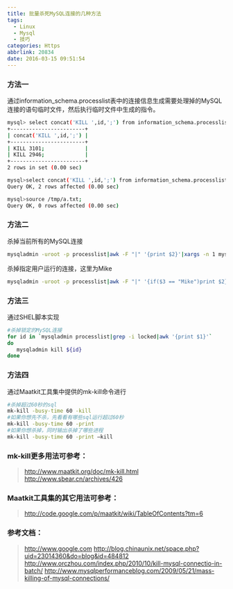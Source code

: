 ```yaml
---
title: 批量杀死MySQL连接的几种方法
tags:
  - Linux
  - Mysql
  - 技巧
categories: Https
abbrlink: 20834
date: 2016-03-15 09:51:54
---
```

### 方法一

通过information_schema.processlist表中的连接信息生成需要处理掉的MySQL连接的语句临时文件，然后执行临时文件中生成的指令。

```bash
mysql> select concat('KILL ',id,';') from information_schema.processlist where user='root';
+------------------------+
| concat('KILL ',id,';') |
+------------------------+
| KILL 3101;             |
| KILL 2946;             |
+------------------------+
2 rows in set (0.00 sec)

mysql>select concat('KILL ',id,';') from information_schema.processlist where user='root' into outfile '/tmp/a.txt';
Query OK, 2 rows affected (0.00 sec)

mysql>source /tmp/a.txt;
Query OK, 0 rows affected (0.00 sec)
```
<!-- more -->
### 方法二

杀掉当前所有的MySQL连接
```bash
mysqladmin -uroot -p processlist|awk -F "|" '{print $2}'|xargs -n 1 mysqladmin -uroot -p kill
```

杀掉指定用户运行的连接，这里为Mike
```bash
mysqladmin -uroot -p processlist|awk -F "|" '{if($3 == "Mike")print $2}'|xargs -n 1 mysqladmin -uroot -p kill
```

### 方法三


通过SHEL脚本实现
```bash
#杀掉锁定的MySQL连接
for id in `mysqladmin processlist|grep -i locked|awk '{print $1}'`
do
   mysqladmin kill ${id}
done
```

### 方法四

通过Maatkit工具集中提供的mk-kill命令进行

```bash
#杀掉超过60秒的sql
mk-kill -busy-time 60 -kill
#如果你想先不杀，先看看有哪些sql运行超过60秒
mk-kill -busy-time 60 -print
#如果你想杀掉，同时输出杀掉了哪些进程
mk-kill -busy-time 60 -print –kill
```
### mk-kill更多用法可参考：

> <http://www.maatkit.org/doc/mk-kill.html>
  <http://www.sbear.cn/archives/426>

### Maatkit工具集的其它用法可参考：

> <http://code.google.com/p/maatkit/wiki/TableOfContents?tm=6>


### 参考文档：

> <http://www.google.com>
> <http://blog.chinaunix.net/space.php?uid=23014360&do=blog&id=484812>
> <http://www.orczhou.com/index.php/2010/10/kill-mysql-connectio-in-batch/>
> <http://www.mysqlperformanceblog.com/2009/05/21/mass-killing-of-mysql-connections/>

